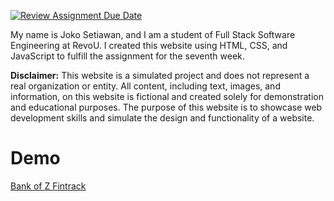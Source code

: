 [![Review Assignment Due Date](https://classroom.github.com/assets/deadline-readme-button-24ddc0f5d75046c5622901739e7c5dd533143b0c8e959d652212380cedb1ea36.svg)](https://classroom.github.com/a/jmQFTmFT)

My name is Joko Setiawan, and I am a student of Full Stack Software Engineering at RevoU. I created this website using HTML, CSS, and JavaScript to fulfill the assignment for the seventh week.

**Disclaimer:** This website is a simulated project and does not represent a real organization or entity. All content, including text, images, and information, on this website is fictional and created solely for demonstration and educational purposes. The purpose of this website is to showcase web development skills and simulate the design and functionality of a website.

# Demo

[Bank of Z Fintrack](https://bankofz-fintrack.netlify.app/)
